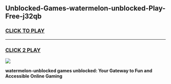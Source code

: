 
## Unblocked-Games-watermelon-unblocked-Play-Free-j32qb
<h3>
<a href="https://premium76.site?title=watermelon-unblocked&ref=12A">CLICK TO PLAY</a></h3>
<hr>

<h3>
<a href="https://premium76.site?title=watermelon-unblocked&ref=12A">CLICK 2 PLAY</a>
  
</h3>

<a href="https://premium76.site?title=watermelon-unblocked&ref=12A"><img src="https://clearcache.store/games.png"></a>


**watermelon-unblocked games unblocked: Your Gateway to Fun and Accessible Online Gaming**
